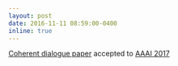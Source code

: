 ```yaml
---
layout: post
date: 2016-11-11 08:59:00-0400
inline: true
---
```


[Coherent dialogue paper](https://arxiv.org/abs/1611.06997) accepted to [AAAI 2017](http://www.aaai.org/Conferences/AAAI/aaai17.php)
